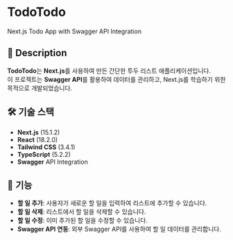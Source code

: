 # TodoTodo
Next.js Todo App with Swagger API Integration

## 📜 Description

**TodoTodo**는 **Next.js**를 사용하여 만든 간단한 투두 리스트 애플리케이션입니다.  
이 프로젝트는 **Swagger API**를 활용하여 데이터를 관리하고, Next.js를 학습하기 위한 목적으로 개발되었습니다.

## 🛠️ 기술 스택

- **Next.js** (15.1.2)
- **React** (18.2.0)
- **Tailwind CSS** (3.4.1)
- **TypeScript** (5.2.2)
- **Swagger** API Integration

## 🚀 기능

- **할 일 추가**: 사용자가 새로운 할 일을 입력하여 리스트에 추가할 수 있습니다.
- **할 일 삭제**: 리스트에서 할 일을 삭제할 수 있습니다.
- **할 일 수정**: 이미 추가된 할 일을 수정할 수 있습니다.
- **Swagger API 연동**: 외부 Swagger API를 사용하여 할 일 데이터를 관리합니다.
